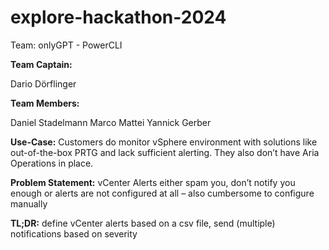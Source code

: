 # explore-hackathon-2024
Team: onlyGPT - PowerCLI

**Team Captain:**

Dario Dörflinger

**Team Members:**

Daniel Stadelmann
Marco Mattei
Yannick Gerber


**Use-Case:** Customers do monitor vSphere environment with solutions like out-of-the-box PRTG and lack sufficient alerting. They also don’t have Aria Operations in place.


**Problem Statement:** vCenter Alerts either spam you, don’t notify you enough or alerts are not configured at all – also cumbersome to configure manually


**TL;DR:** define vCenter alerts based on a csv file, send (multiple) notifications based on severity

